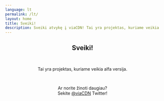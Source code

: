 ```yaml
---
language: lt
permalink: /lt/
layout: home
title: Sveiki!
description: Sveiki atvykę į viaCDN! Tai yra projektas, kuriame veikia alfa versija. Ar norite žinoti daugiau?
---
```


<center>
<h2>Sveiki!</h2>
<br/>

<p>
Tai yra projektas, kuriame veikia alfa versija.
</p>

<br/>

<p>
Ar norite žinoti daugiau?
<br/>
Sekite <a href="https://twitter.com/viaCDN" target="_blank" rel="noopener">@viaCDN</a> Twitter!
</p>

<br/>
</center>

